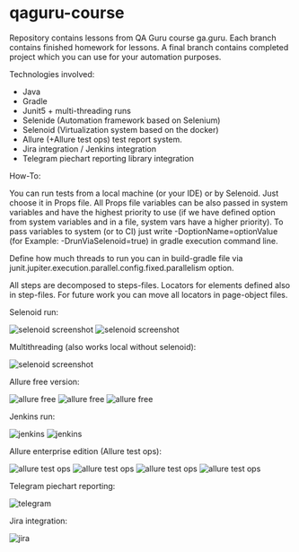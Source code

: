 # qaguru-course

Repository contains lessons from QA Guru course ga.guru. Each branch contains finished homework for lessons. A final 
branch contains completed project which you can use for your automation purposes. 

Technologies involved:

- Java
- Gradle
- Junit5 + multi-threading runs
- Selenide (Automation framework based on Selenium)
- Selenoid (Virtualization system based on the docker)
- Allure (+Allure test ops) test report system.
- Jira integration / Jenkins integration
- Telegram piechart reporting library integration

How-To:

You can run tests from a local machine (or your IDE) or by Selenoid. Just choose it in Props file. All Props file 
variables can be also passed in system variables and have the highest priority to use (if we have defined option from system 
variables and in a file, system vars have a higher priority). To pass variables to system (or to CI) just write 
-DoptionName=optionValue (for Example: -DrunViaSelenoid=true) in gradle execution command line.

Define how much threads to run you can in build-gradle file via junit.jupiter.execution.parallel.config.fixed.parallelism
 option.

All steps are decomposed to steps-files. Locators for elements defined also in step-files. For future work you can
move all locators in page-object files.

Selenoid run:

![selenoid screenshot](src/test/resources/readmeImages/selenoid1.png)
![selenoid screenshot](src/test/resources/readmeImages/selenoid2.png)

Multithreading (also works local without selenoid):

![selenoid screenshot](src/test/resources/readmeImages/selenoid3.png)

Allure free version:

![allure free](src/test/resources/readmeImages/allurefree1.png)
![allure free](src/test/resources/readmeImages/allurefree2.png)
![allure free](src/test/resources/readmeImages/allurefree3.png)

Jenkins run:

![jenkins](src/test/resources/readmeImages/jenkins1.png)
![jenkins](src/test/resources/readmeImages/jenkins2.png)

Allure enterprise edition (Allure test ops):

![allure test ops](src/test/resources/readmeImages/alluretestops1.png)
![allure test ops](src/test/resources/readmeImages/alluretestops2.png)
![allure test ops](src/test/resources/readmeImages/alluretestops3.png)
![allure test ops](src/test/resources/readmeImages/alluretestops4.png)

Telegram piechart reporting:

![telegram](src/test/resources/readmeImages/telegram.png)

Jira integration:

![jira](src/test/resources/readmeImages/jira.png)